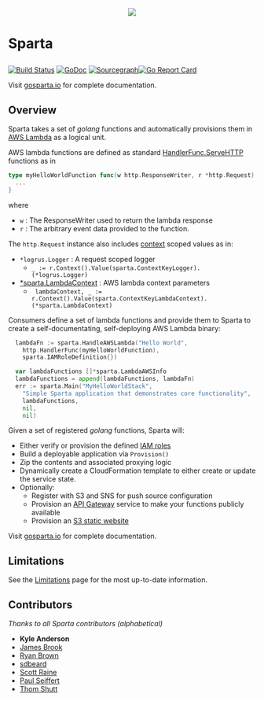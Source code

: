
<div align="center"><img src="https://raw.githubusercontent.com/mweagle/Sparta/master/site/SpartaLogoLarge.png" />
</div>

# Sparta <p align="center">

[![Build Status](https://travis-ci.org/mweagle/Sparta.svg?branch=master)](https://travis-ci.org/mweagle/Sparta) [![GoDoc](https://godoc.org/github.com/mweagle/Sparta?status.svg)](https://godoc.org/github.com/mweagle/Sparta) [![Sourcegraph](https://sourcegraph.com/github.com/mweagle/Sparta/-/badge.svg)](https://sourcegraph.com/github.com/mweagle/Sparta?badge)[![Go Report Card](https://goreportcard.com/badge/github.com/mweagle/Sparta)](https://goreportcard.com/report/github.com/mweagle/Sparta)

Visit [gosparta.io](http://gosparta.io) for complete documentation.

## Overview

Sparta takes a set of _golang_ functions and automatically provisions them in
[AWS Lambda](https://aws.amazon.com/lambda/) as a logical unit.

AWS lambda functions are defined as standard [HandlerFunc.ServeHTTP](https://golang.org/pkg/net/http/#HandlerFunc.ServeHTTP) functions as in

```go
type myHelloWorldFunction func(w http.ResponseWriter, r *http.Request) {
  ...
}
```

where
  * `w` : The ResponseWriter used to return the lambda response
  * `r` :  The arbitrary event data provided to the function.

The `http.Request` instance also includes [context](https://golang.org/pkg/net/http/#Request.Context) scoped values as in:
  * `*logrus.Logger` : A request scoped logger
    * `_ := r.Context().Value(sparta.ContextKeyLogger).(*logrus.Logger)`
  * [*sparta.LambdaContext](https://godoc.org/github.com/mweagle/Sparta#LambdaContext) : AWS lambda context parameters
    * `	lambdaContext, _ := r.Context().Value(sparta.ContextKeyLambdaContext).(*sparta.LambdaContext)`

Consumers define a set of lambda functions and provide them to Sparta to create a self-documentating, self-deploying AWS Lambda binary:

```go
  lambdaFn := sparta.HandleAWSLambda("Hello World",
    http.HandlerFunc(myHelloWorldFunction),
    sparta.IAMRoleDefinition{})

  var lambdaFunctions []*sparta.LambdaAWSInfo
  lambdaFunctions = append(lambdaFunctions, lambdaFn)
  err := sparta.Main("MyHelloWorldStack",
    "Simple Sparta application that demonstrates core functionality",
    lambdaFunctions,
    nil,
    nil)
```

Given a set of registered _golang_ functions, Sparta will:

  * Either verify or provision the defined [IAM roles](http://docs.aws.amazon.com/lambda/latest/dg/intro-permission-model.html)
  * Build a deployable application via `Provision()`
  * Zip the contents and associated proxying logic
  * Dynamically create a CloudFormation template to either create or update the service state.
  * Optionally:
    * Register with S3 and SNS for push source configuration
    * Provision an [API Gateway](https://aws.amazon.com/api-gateway/) service to make your functions publicly available
    * Provision an [S3 static website](http://docs.aws.amazon.com/AmazonS3/latest/dev/WebsiteHosting.html)

Visit [gosparta.io](http://gosparta.io) for complete documentation.

## Limitations

See the [Limitations](http://gosparta.io/docs/limitations/) page for the most up-to-date information.

## Contributors

_Thanks to all Sparta contributors (alphabetical)_

  - **Kyle Anderson**
  - [James Brook](https://github.com/jbrook)
  - [Ryan Brown](https://github.com/ryansb)
  - [sdbeard](https://github.com/sdbeard)
  - [Scott Raine](https://github.com/nylar)
  - [Paul Seiffert](https://github.com/seiffert)
  - [Thom Shutt](https://github.com/thomshutt)

